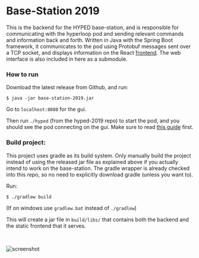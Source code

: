 # Base-Station 2019

This is the backend for the HYPED base-station, and is responsible for communicating with the hyperloop pod and sending relevant commands and information back and forth. Written in Java with the Spring Boot framework, it communicates to the pod using Protobuf messages sent over a TCP socket, and displays information on the React [frontend](https://github.com/Hyp-ed/base-station-2019-frontend). The web interface is also included in here as a submodule.

### How to run
Download the latest release from Github, and run:
```
$ java -jar base-station-2019.jar
```

Go to `localhost:8080` for the gui.

Then run `./hyped` (from the hyped-2019 repo) to start the pod, and you should see the pod connecting on the gui. Make sure to read [this guide](https://github.com/Hyp-ed/hyped-2019/blob/develop/docs/guides/telemetry_guides.md) first.

### Build project:
This project uses gradle as its build system. Only manually build the project instead of using the released jar file as explained above if you actually intend to work on the base-station. The gradle wrapper is already checked into this repo, so no need to explicitly download gradle (unless you want to).

Run:
```
$ ./gradlew build
```

(If on windows use `gradlew.bat` instead of `./gradlew`)

This will create a jar file in `build/libs/` that contains both the backend and the static frontend that it serves.

<br>

![screenshot](https://i.imgur.com/BrU8SX7.jpg)
